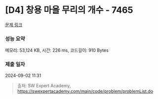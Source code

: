 # [D4] 창용 마을 무리의 개수 - 7465 

[문제 링크](https://swexpertacademy.com/main/code/problem/problemDetail.do?contestProbId=AWngfZVa9XwDFAQU) 

### 성능 요약

메모리: 53,124 KB, 시간: 226 ms, 코드길이: 910 Bytes

### 제출 일자

2024-09-02 11:31



> 출처: SW Expert Academy, https://swexpertacademy.com/main/code/problem/problemList.do